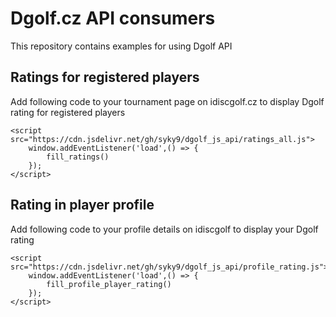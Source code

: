 # Dgolf.cz API consumers

This repository contains examples for using Dgolf API


## Ratings for registered players

Add following code to your tournament page on idiscgolf.cz to display Dgolf rating for registered players

```
<script src="https://cdn.jsdelivr.net/gh/syky9/dgolf_js_api/ratings_all.js">
    window.addEventListener('load',() => {
        fill_ratings()
    });
</script>
```

## Rating in player profile

Add following code to your profile details on idiscgolf to display your Dgolf rating

```
<script src="https://cdn.jsdelivr.net/gh/syky9/dgolf_js_api/profile_rating.js">
    window.addEventListener('load',() => {
        fill_profile_player_rating()
    });
</script>
```

